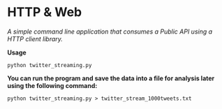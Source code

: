 # HTTP & Web
*A simple command line application that consumes a Public API using a HTTP client library.*

**Usage**

`python twitter_streaming.py`

**You can run the program and save the data into a file for analysis later using the following command:**

`python twitter_streaming.py > twitter_stream_1000tweets.txt`

